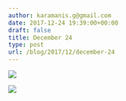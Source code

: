 ```yaml
---
author: karamanis.g@gmail.com
date: 2017-12-24 19:39:00+00:00
draft: false
title: December 24
type: post
url: /blog/2017/12/december-24
---
```




  
   ![](/images/2017-12-24-201712december-24/IMG_3472.jpg)

  

  
   ![](/images/2017-12-24-201712december-24/IMG_3475.jpg)

  


